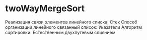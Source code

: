 # twoWayMergeSort
Реализация связи элементов линейного списка: Стек Способ организации линейного связанный список: Указатели Алгоритм сортировки: Естественным двухпутевым слиянием
